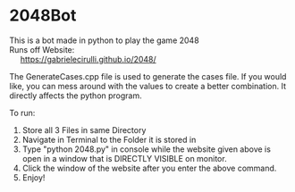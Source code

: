 # 2048Bot
This is a bot made in python to play the game 2048<br>
Runs off Website:<br>
&nbsp;&nbsp;&nbsp;&nbsp;&nbsp;https://gabrielecirulli.github.io/2048/

The GenerateCases.cpp file is used to generate the cases file. If you would like, you can mess around with the values 
  to create a better combination. It directly affects the python program.
 
 To run:<br>
1. Store all 3 Files in same Directory<br>
2. Navigate in Terminal to the Folder it is stored in<br>
3. Type "python 2048.py" in console while the website given above is open in a window that is DIRECTLY VISIBLE on monitor.<br>
4. Click the window of the website after you enter the above command.<br>
5. Enjoy!<br>
